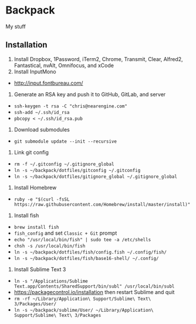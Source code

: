 # Backpack

My stuff

## Installation

1. Install Dropbox, 1Password, iTerm2, Chrome, Transmit, Clear, Alfred2, Fantastical, nvAlt, Omnifocus, and xCode
1. Install InputMono
  * http://input.fontbureau.com/
1. Generate an RSA key and push it to GitHub, GitLab, and server
  * `ssh-keygen -t rsa -C "chris@nearengine.com"`
  * `ssh-add ~/.ssh/id_rsa`
  * `pbcopy < ~/.ssh/id_rsa.pub`
1. Download submodules
  * `git submodule update --init --recursive`
1. Link git config
  * `rm -f ~/.gitconfig ~/.gitignore_global`
  * `ln -s ~/backpack/dotfiles/gitconfig ~/.gitconfig`
  * `ln -s ~/backpack/dotfiles/gitignore_global ~/.gitignore_global`
1. Install Homebrew
  * `ruby -e "$(curl -fsSL https://raw.githubusercontent.com/Homebrew/install/master/install)"`
1. Install fish
  * `brew install fish`
  * `fish_config` and set `Classic + Git` prompt
  * `echo "/usr/local/bin/fish" | sudo tee -a /etc/shells`
  * `chsh -s /usr/local/bin/fish`
  * `ln -s ~/backpack/dotfiles/fish/config.fish ~/.config/fish/`
  * `ln -s ~/backpack/dotfiles/fish/base16-shell/ ~/.config/`
1. Install Sublime Text 3
  * `ln -s "/Applications/Sublime Text.app/Contents/SharedSupport/bin/subl" /usr/local/bin/subl`
  * https://packagecontrol.io/installation then restart Sublime and quit
  * `rm -rf ~/Library/Application\ Support/Sublime\ Text\ 3/Packages/User/`
  * `ln -s ~/backpack/sublime/User/ ~/Library/Application\ Support/Sublime\ Text\ 3/Packages`
